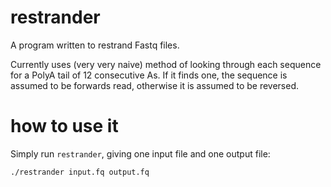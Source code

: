 # restrander

A program written to restrand Fastq files.

Currently uses (very very naive) method of looking through each sequence for a PolyA tail of 12 consecutive As. If it finds one, the sequence is assumed to be forwards read, otherwise it is assumed to be reversed.

# how to use it

Simply run `restrander`, giving one input file and one output file:

```
./restrander input.fq output.fq
```
